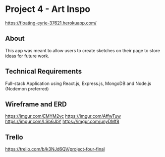 # Project 4 - Art Inspo
https://floating-eyrie-37621.herokuapp.com/



## About
This app was meant to allow users to create sketches on their page to store ideas for future work.


## Technical Requirements

Full-stack Application using React.js, Express.js, MongoDB and Node.js (Nodemon preferred)

## Wireframe and ERD

https://imgur.com/EMYM2vc
https://imgur.com/AffwTuw
https://imgur.com/LSb6JbY
https://imgur.com/unyDMf8

## Trello
https://trello.com/b/k3NJd6QV/project-four-final
